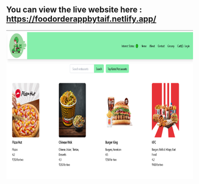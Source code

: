 ## You can view the live website here : https://foodorderappbytaif.netlify.app/
  
 <img src="src/images/Main page.PNG" alt="Screenshot Description" width="500" height="400">






